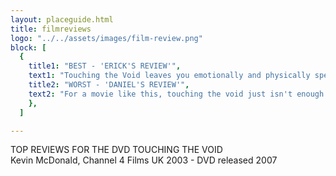 ```yaml
---
layout: placeguide.html
title: filmreviews
logo: "../../assets/images/film-review.png"
block: [
  {
    title1: "BEST - 'ERICK'S REVIEW'",
    text1: "Touching the Void leaves you emotionally and physically spent, and grateful it was only a movie, not a mountain, you had to endure. Two men, Yates and Simpson, dare to challenge one of the most difficult environments on the planet, using as little equipment as possible. Their story alone would make anything worth sitting through, but is complemented here by a gripping narrative, superb reconstructions, and some absolutely astonishing cinematography. Their story shows the human capacity to withstand what will seem to you like some of the most unbelievable conditions, to make the hardest decision you can ever imagine, and to keep going despite everything- and this documentary renders the entire situtation in stunning clarity. It's a film no-one should miss. Most movies of this type re-create the action far from the actual scene of the crime, but Macdonald has invented a new subgenre: a docudrama in which the docu and the drama are equally authentic. And even if most of us can only imagine how it feels to climb a mountain, we can all empathise with the mountaineer's reluctance to get out of a warm sleeping bag to make the first cup of tea of the day. As a result, when we come to the great questions of the film- the choice of abandoning a friend to certain death or facing one's own; crawling in agony for miles over rocks and ice; realizing that, whatever happens, help won't come; and, driven by determination not to go down without a fight, surviving against all odds to tell the tale - we are utterly engaged and enthralled. After trying to pull Simpson up for over an hour, Yates cut the rope. And we all understand why.The real strength of the film lies in its capacity to make you realise how through sheer willpower and determination human beings are capable of very extraordinary things; you will be a better person for having seen this film.",
    title2: "WORST - 'DANIEL'S REVIEW'",
    text2: "For a movie like this, touching the void just isn't enough. It has to touch the audience, too. It fails utterly to do so. I suppose if you are a mountaineer you might conceivably find it wonderful. But most of us aren't, and have better things to do with our days than waste time on meaningless macho adventuring. Before we talk about the film, let's be clear about the endeavour the film narrates: if I were to embark on a trip along a remote motorway, in blizzard conditions, without taking a shovel or any water with me, I would rightly be branded an idiot. This is more or less what our two intrepid mountain boys do, only at higher altitude: so I will not concede that this dangerously foolish escapade is in any way the pinnacle of human endeavour that many seem to think it. In a world where human suffering is rife, this account of a foolish recreational pursuit gone desperately awry just seems vainglorious and shallow. In fairness, at one point in the film Simpson admits that the expedition was under-prepared, and I suppose it is to his credit that he tells his story in such a way that we understand quite clearly that the disaster was completely avoidable. Don't, whatever you do, believe the hype about this silly journey. This reconstruction of the mid-eighties mountain climb in the Andes was a pretty boring couple of hours, made much worse by the appearance of the two original climbers, Simon Yates and Joe Simpson. They don't seem interested in the film. They're just there for the close-ups, it seems. And after two hours, I still don't know which of the two is the more self-absorbed, mixed up or belligerent. Neither is in any way likeable- and though I think on balance Simpson would never have cut the rope, if their situations had been reversed- but in the end I just don't care. They're each as boring as the other. When it comes down to it, the expedition and the film are of a piece: deathly dull. If you are an intelligent rational human being, they just don't make it at all. The feeling is entirely wrong, the 'action' sequences don't look as though they are real and I had the constant feeling (despite wanting initially at least to be fully taken in) that I was always watching something where there was a camera crew, sound guys and post production effects spliced on. The expedition was hype, and so is the film. See it if you must, but you will be very disappointed.",
    },
  ]

---
```


TOP REVIEWS FOR THE DVD TOUCHING THE VOID <br> Kevin McDonald, Channel 4 Films UK 2003 - DVD released 2007

